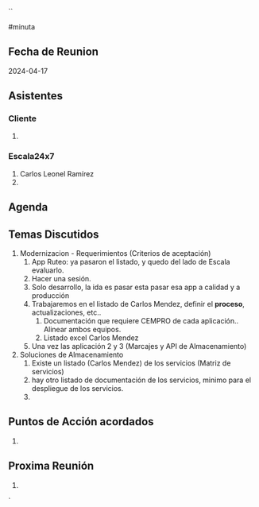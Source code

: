 ``

#minuta
## Fecha de Reunion
2024-04-17

## Asistentes

### Cliente
1. 
### Escala24x7
1. Carlos Leonel Ramírez
2. 

## Agenda

## Temas Discutidos
1. Modernizacion - Requerimientos (Criterios de aceptación)
	1. App Ruteo: ya pasaron el listado, y quedo del lado de Escala evaluarlo.
	2. Hacer una sesión.
	3. Solo desarrollo, la ida es pasar esta pasar esa app a calidad y a producción
	4. Trabajaremos en el listado de Carlos Mendez, definir el **proceso**, actualizaciones, etc..
		1. Documentación que requiere CEMPRO de cada aplicación.. Alinear ambos equipos.
		2. Listado excel Carlos Mendez
	5. Una vez las aplicación 2 y 3 (Marcajes y  API de Almacenamiento)
2. Soluciones de Almacenamiento
	1. Existe un listado (Carlos Mendez) de los servicios (Matriz de servicios)
	2. hay otro listado de documentación de los servicios, minimo para el despliegue de los servicios.
	3. 

## Puntos de Acción acordados
1. 

## Proxima Reunión
1.  

`